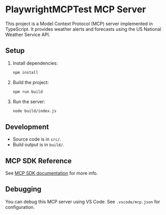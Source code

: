 # PlaywrightMCPTest MCP Server

This project is a Model Context Protocol (MCP) server implemented in TypeScript. It provides weather alerts and forecasts using the US National Weather Service API.

## Setup

1. Install dependencies:
   ```sh
   npm install
   ```
2. Build the project:
   ```sh
   npm run build
   ```
3. Run the server:
   ```sh
   node build/index.js
   ```

## Development
- Source code is in `src/`.
- Build output is in `build/`.

## MCP SDK Reference
See [MCP SDK documentation](https://github.com/modelcontextprotocol/create-python-server) for more info.

## Debugging
You can debug this MCP server using VS Code. See `.vscode/mcp.json` for configuration.
